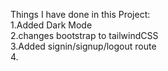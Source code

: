 Things I have done in this Project:  
1.Added Dark Mode  
2.changes bootstrap to tailwindCSS  
3.Added signin/signup/logout route  
4. 

